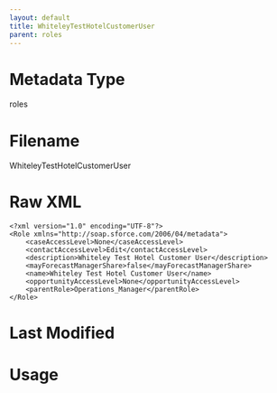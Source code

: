 ```yaml
---
layout: default
title: WhiteleyTestHotelCustomerUser
parent: roles
---
```

# Metadata Type
roles


# Filename 
WhiteleyTestHotelCustomerUser


# Raw XML
```
<?xml version="1.0" encoding="UTF-8"?>
<Role xmlns="http://soap.sforce.com/2006/04/metadata">
    <caseAccessLevel>None</caseAccessLevel>
    <contactAccessLevel>Edit</contactAccessLevel>
    <description>Whiteley Test Hotel Customer User</description>
    <mayForecastManagerShare>false</mayForecastManagerShare>
    <name>Whiteley Test Hotel Customer User</name>
    <opportunityAccessLevel>None</opportunityAccessLevel>
    <parentRole>Operations_Manager</parentRole>
</Role>
```


# Last Modified


# Usage
